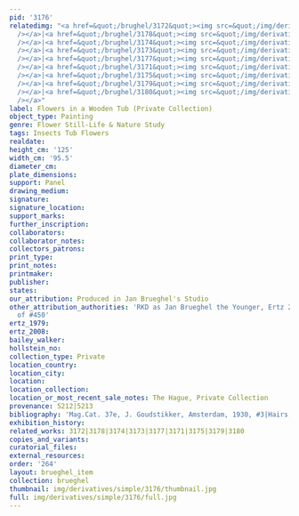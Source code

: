 ```yaml
---
pid: '3176'
relatedimg: "<a href=&quot;/brughel/3172&quot;><img src=&quot;/img/derivatives/simple/3172/thumbnail.jpg&quot;
  /></a>|<a href=&quot;/brughel/3178&quot;><img src=&quot;/img/derivatives/simple/3178/thumbnail.jpg&quot;
  /></a>|<a href=&quot;/brughel/3174&quot;><img src=&quot;/img/derivatives/simple/3174/thumbnail.jpg&quot;
  /></a>|<a href=&quot;/brughel/3173&quot;><img src=&quot;/img/derivatives/simple/3173/thumbnail.jpg&quot;
  /></a>|<a href=&quot;/brughel/3177&quot;><img src=&quot;/img/derivatives/simple/3177/thumbnail.jpg&quot;
  /></a>|<a href=&quot;/brughel/3171&quot;><img src=&quot;/img/derivatives/simple/3171/thumbnail.jpg&quot;
  /></a>|<a href=&quot;/brughel/3175&quot;><img src=&quot;/img/derivatives/simple/3175/thumbnail.jpg&quot;
  /></a>|<a href=&quot;/brughel/3179&quot;><img src=&quot;/img/derivatives/simple/3179/thumbnail.jpg&quot;
  /></a>|<a href=&quot;/brughel/3180&quot;><img src=&quot;/img/derivatives/simple/3180/thumbnail.jpg&quot;
  /></a>"
label: Flowers in a Wooden Tub (Private Collection)
object_type: Painting
genre: Flower Still-Life & Nature Study
tags: Insects Tub Flowers
realdate: 
height_cm: '125'
width_cm: '95.5'
diameter_cm: 
plate_dimensions: 
support: Panel
drawing_medium: 
signature: 
signature_location: 
support_marks: 
further_inscription: 
collaborators: 
collaborator_notes: 
collectors_patrons: 
print_type: 
print_notes: 
printmaker: 
publisher: 
states: 
our_attribution: Produced in Jan Brueghel's Studio
other_attribution_authorities: 'RKD as Jan Brueghel the Younger, Ertz 2008-10, variant
  of #450'
ertz_1979: 
ertz_2008: 
bailey_walker: 
hollstein_no: 
collection_type: Private
location_country: 
location_city: 
location: 
location_collection: 
location_or_most_recent_sale_notes: The Hague, Private Collection
provenance: 5212|5213
bibliography: 'Mag.Cat. 37e, J. Goudstikker, Amsterdam, 1930, #3|Hairs, p. 204'
exhibition_history: 
related_works: 3172|3178|3174|3173|3177|3171|3175|3179|3180
copies_and_variants: 
curatorial_files: 
external_resources: 
order: '264'
layout: brueghel_item
collection: brueghel
thumbnail: img/derivatives/simple/3176/thumbnail.jpg
full: img/derivatives/simple/3176/full.jpg
---
```

